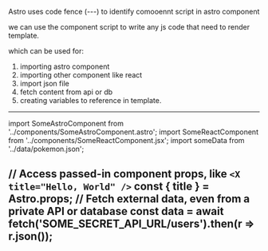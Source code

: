 


Astro uses code fence (---) to identify comooennt script in astro component

we can use the component script to write any js code that need to render template.

which can be used for:

1. importing astro component
2. importing other component like react
3. import json file
4. fetch content from api or db
5. creating variables to reference in template.


---
import SomeAstroComponent from '../components/SomeAstroComponent.astro';
import SomeReactComponent from '../components/SomeReactComponent.jsx';
import someData from '../data/pokemon.json';

// Access passed-in component props, like `<X title="Hello, World" />`
const { title } = Astro.props;
// Fetch external data, even from a private API or database
const data = await fetch('SOME_SECRET_API_URL/users').then(r => r.json());
---
<!-- Your template here! -->